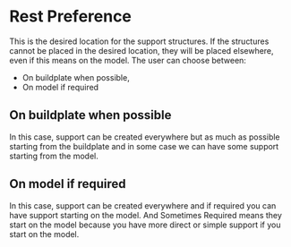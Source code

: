Rest Preference
====

This is the desired location for the support structures. If the structures cannot be placed in the desired location, they will be placed elsewhere, even if this means on the model. The user can choose between:
* On buildplate when possible,
* On model if required


On buildplate when possible
----

In this case, support can be created everywhere but as much as possible starting from the buildplate and in some case we can have some support starting from the model.


On model if required
----

In this case, support can be created everywhere and if required you can have support starting on the model. And Sometimes Required means they start on the model because you have more direct or simple support if you start on the model.